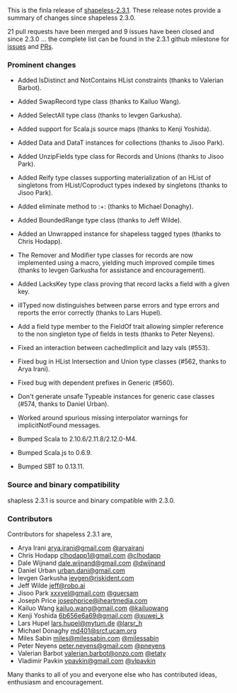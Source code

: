 This is the finla release of [shapeless-2.3.1][shapeless]. These release notes provide a summary of changes since
shapeless 2.3.0.

21 pull requests have been merged and 9 issues have been closed and since 2.3.0 ... the complete list can be found in
the 2.3.1 github milestone for [issues][231issues] and [PRs][231prs].

### Prominent changes

+ Added IsDistinct and NotContains HList constraints (thanks to Valerian Barbot).
+ Added SwapRecord type class (thanks to Kailuo Wang).
+ Added SelectAll type class (thanks to Ievgen Garkusha).
+ Added support for Scala.js source maps (thanks to Kenji Yoshida).
+ Added Data and DataT instances for collections (thanks to Jisoo Park).
+ Added UnzipFields type class for Records and Unions (thanks to Jisoo Park).
+ Added Reify type classes supporting materialization of an HList of singletons from HList/Coproduct types indexed by
  singletons (thanks to Jisoo Park).
+ Added eliminate method to :+: (thanks to Michael Donaghy).
+ Added BoundedRange type class (thanks to Jeff Wilde).
+ Added an Unwrapped instance for shapeless tagged types (thanks to Chris Hodapp).
+ The Remover and Modifier type classes for records are now implemented using a macro, yielding much improved compile
  times (thanks to Ievgen Garkusha for assistance and encouragement).
+ Added LacksKey type class proving that record lacks a field with a given key.
+ illTyped now distinguishes between parse errors and type errors and reports the error correctly (thanks to Lars
  Hupel).
+ Add a field type member to the FieldOf trait allowing simpler reference to the non singleton type of fields in tests
  (thanks to Peter Neyens).

+ Fixed an interaction between cachedImplicit and lazy vals (#553).
+ Fixed bug in HList Intersection and Union type classes (#562, thanks to Arya Irani).
+ Fixed bug with dependent prefixes in Generic (#560).
+ Don't generate unsafe Typeable instances for generic case classes (#574, thanks to Daniel Urban).
+ Worked around spurious missing interpolator warnings for implicitNotFound messages.

+ Bumped Scala to 2.10.6/2.11.8/2.12.0-M4.
+ Bumped Scala.js to 0.6.9.
+ Bumped SBT to 0.13.11.

### Source and binary compatibility

shapless 2.3.1 is source and binary compatible with 2.3.0.

### Contributors

Contributors for shapeless 2.3.1 are,

+ Arya Irani <arya.irani@gmail.com> [@aryairani](https://twitter.com/aryairani)
+ Chris Hodapp <clhodapp1@gmail.com> [@clhodapp](https://twitter.com/clhodapp)
+ Dale Wijnand <dale.wijnand@gmail.com> [@dwijnand](https://twitter.com/dwijnand)
+ Daniel Urban <urban.dani@gmail.com>
+ Ievgen Garkusha <ievgen@riskident.com>
+ Jeff Wilde <jeff@robo.ai>
+ Jisoo Park <xxxyel@gmail.com> [@guersam](https://twitter.com/guersam)
+ Joseph Price <josephprice@iheartmedia.com>
+ Kailuo Wang <kailuo.wang@gmail.com> [@kailuowang](https://twitter.com/kailuowang)
+ Kenji Yoshida <6b656e6a69@gmail.com> [@xuwei_k](https://twitter.com/xuwei_k)
+ Lars Hupel <lars.hupel@mytum.de> [@larsr_h](https://twitter.com/larsr_h)
+ Michael Donaghy <md401@srcf.ucam.org>
+ Miles Sabin <miles@milessabin.com> [@milessabin](https://twitter.com/milessabin)
+ Peter Neyens <peter.neyens@gmail.com> [@pneyens](https://twitter.com/pneyens)
+ Valerian Barbot <valerian.barbot@onzo.com> [@etaty](https://twitter.com/etaty)
+ Vladimir Pavkin <vpavkin@gmail.com> [@vlpavkin](https://twitter.com/vlpavkin)

Many thanks to all of you and everyone else who has contributed ideas, enthusiasm and encouragement.

[shapeless]: https://github.com/milessabin/shapeless
[231issues]: https://github.com/milessabin/shapeless/issues?q=is%3Aissue+milestone%3Ashapeless-2.3.1+is%3Aclosed
[231prs]: https://github.com/milessabin/shapeless/pulls?q=is%3Apr+milestone%3Ashapeless-2.3.1+is%3Aclosed
